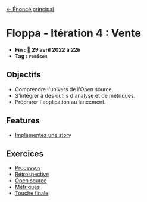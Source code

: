 [← Énoncé principal](https://github.com/glo2003/H22-enonce)

# Floppa - Itération 4 : Vente

- **Fin : 📅 29 avril 2022 à 22h**
- **Tag : `remise4`**

## Objectifs

- Comprendre l'univers de l'Open source.
- S'intégrer à des outils d'analyse et de métriques.
- Préprarer l'application au lancement.

## Features

- [Implémentez une story](./exercices/stories.md)

## Exercices

- [Processus](./exercices/processus.md)
- [Rétrospective](./exercices/retro.md)
- [Open source](exercices/open-source.md)
- [Métriques](exercices/metrics.md)
- [Touche finale](./exercices/finalization.md)
